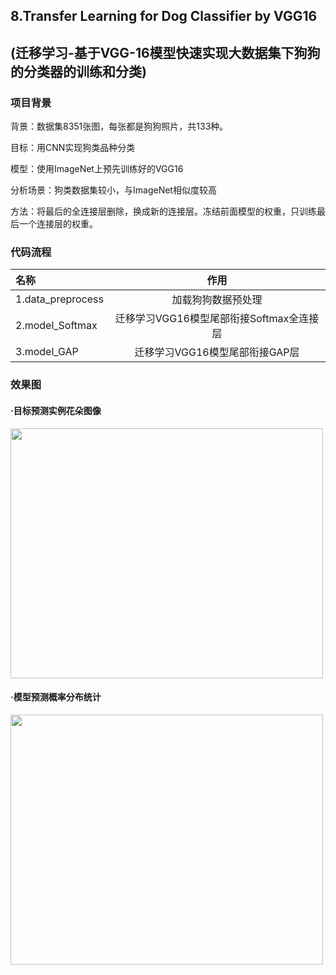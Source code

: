 ## 8.Transfer Learning for Dog Classifier by VGG16
## (迁移学习-基于VGG-16模型快速实现大数据集下狗狗的分类器的训练和分类)

### 项目背景
背景：数据集8351张图，每张都是狗狗照片，共133种。

目标：用CNN实现狗类品种分类

模型：使用ImageNet上预先训练好的VGG16

分析场景：狗类数据集较小，与ImageNet相似度较高

方法：将最后的全连接层删除，换成新的连接层。冻结前面模型的权重，只训练最后一个连接层的权重。

  
### 代码流程
|名称|作用|
|:-------------|:-------------:|
|1.data_preprocess|加载狗狗数据预处理|
|2.model_Softmax|迁移学习VGG16模型尾部衔接Softmax全连接层|
|3.model_GAP|迁移学习VGG16模型尾部衔接GAP层|

### 效果图
#### ·目标预测实例花朵图像
<img width="500" height="400" src="./images/example.png"/>

#### ·模型预测概率分布统计
<img width="500" height="400" src="./images/prediction.png"/>
